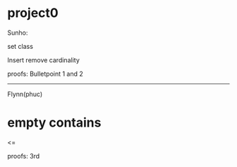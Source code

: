 # project0

Sunho: 

set class

Insert
remove
cardinality

proofs:
Bulletpoint 1 and 2

---

Flynn(phuc)

empty
contains
==
<=

proofs:
3rd
